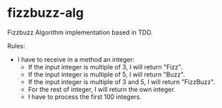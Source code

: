 # fizzbuzz-alg
Fizzbuzz Algorithm implementation based in TDD.

Rules:
- I have to receive in a method an integer:
  * If the input integer is multiple of 3, I will return "Fizz".
  * If the input integer is multiple of 5, I will return "Buzz".
  * If the input integer is multiple of 3 and 5, I will return "FizzBuzz".
  * For the rest of integer, I will return the own integer.
  * I have to process the first 100 integers.
